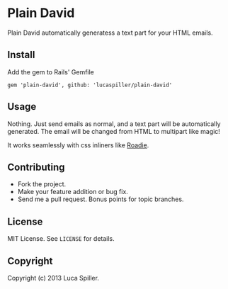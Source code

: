 # Plain David

Plain David automatically generatess a text part for your HTML emails.

## Install

Add the gem to Rails' Gemfile

    gem 'plain-david', github: 'lucaspiller/plain-david'

## Usage

Nothing. Just send emails as normal, and a text part will be automatically generated. The email will be changed from HTML to multipart like magic!

It works seamlessly with css inliners like [Roadie](https://github.com/kandadaboggu/roadie).

## Contributing

* Fork the project.
* Make your feature addition or bug fix.
* Send me a pull request. Bonus points for topic branches.

## License

MIT License. See `LICENSE` for details.

## Copyright

Copyright (c) 2013 Luca Spiller.
